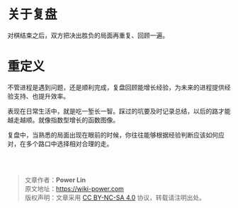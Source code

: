 # 关于复盘


对棋结束之后，双方把决出胜负的局面再重复、回顾一遍。

# 重定义

不管进程是遇到问题，还是顺利完成，复盘回顾能增长经验，为未来的进程提供经验支持、也提升效率。

表现在日常生活中，就是吃一堑长一智。踩过的坑要及时记录总结，以后的路才能越走越顺。就像指数型增长的函数图像。

复盘中，当熟悉的局面出现在眼前的时候，你往往能够根据经验判断应该如何应对，在多个路口中选择相对合理的走。



<br />

<br />

> 文章作者：**Power Lin**  
> 原文地址：<https://wiki-power.com>  
> 版权声明：文章采用 [CC BY-NC-SA 4.0](https://creativecommons.org/licenses/by/4.0/deed.zh) 协议，转载请注明出处。